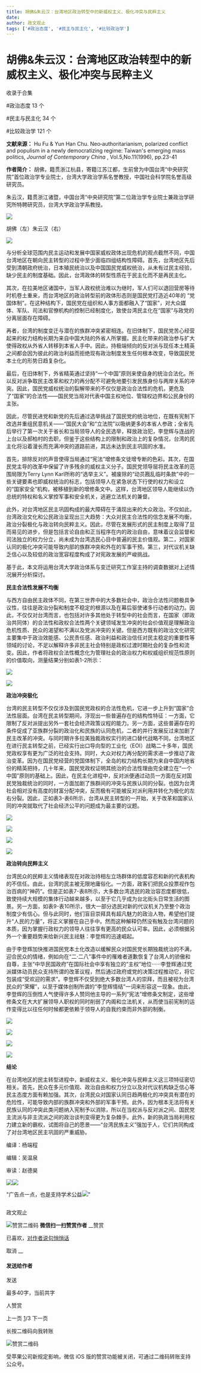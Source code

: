```yaml
---
title: 胡佛&朱云汉：台湾地区政治转型中的新威权主义、极化冲突与民粹主义
date: 
author: 政文观止
tags: ['#政治态度', '#民主与民主化', '#比较政治学']
---
```

# 胡佛&朱云汉：台湾地区政治转型中的新威权主义、极化冲突与民粹主义


收录于合集

#政治态度 13 个

#民主与民主化 34 个

#比较政治学 121 个

**文献来源：** Hu Fu & Yun Han Chu. Neo‐authoritarianism, polarized conflict and
populism in a newly democratizing regime: Taiwan's emerging mass politics,
_Journal of Contemporary China_ , Vol.5,No.11(1996), pp.23-41

  

 **作者简介：**
胡佛，籍贯浙江杭县，寄籍江苏江都，生前曾为中国台湾“中央研究院”首位政治学专业院士，台湾大学政治学系名誉教授，中国社会科学院名誉高级研究员。

朱云汉，籍贯浙江诸暨，中国台湾“中央研究院”第二位政治学专业院士兼政治学研究所特聘研究员，台湾大学政治学系教授。

![](/images/491/2.jpeg)

胡佛（左）朱云汉（右）

![](/images/491/3.jpeg)

  

  

与分析全球范围内民主运动和发展中国家威权政体出现危机的观点截然不同，中国台湾地区在朝向民主转型的过程中至少面临四组结构性障碍。首先，台湾地区先后受到清朝政府统治，日本殖民统治以及中国国民党威权统治，从未有过民主经验，缺少民主的制度基础。因此，台湾政体的转型性质在于民主化而不是再民主化。

其次，在拉美地区诸国中，当军人政权统治难以为继时，军人们可以退回营房等待时机卷土重来，而台湾地区的政治转型前的政体形态则是国民党打造近40年的
“党国体制”。在这种结构下，国民党在组织和人事方面都融入了“国家”，对大众媒体、军队、司法和官僚机构的控制已经制度化，致使台湾民主化在“国家”与政党的分离层面存在障碍。

再者，台湾的制度变迁与潜在的族群冲突紧密相连。在旧体制下，国民党苦心经营起来的权力结构长期为来自中国大陆的外省人所掌握。民主化带来的政治参与扩大使得政权从外省人转移到本省人手中。因此，持极端倾向的反对派与现任本土精英之间都会因为彼此的政治利益而拒绝现有政治制度发生任何根本改变，导致国民党本土化的形势日趋复杂化。

最后，在旧体制下，外省精英通过坚持“一个中国”原则来使自身的统治合法化。所以反对派争取民主改革和权力的再分配不可避免地要引发民族身份与两岸关系的冲突。因此，国民党威权统治的裂解带来的不仅仅是政治合法性的危机，更危及了“国家”的合法性——国民党当局对代表中国主权地位、管辖权边界和公民身份的主张。

因此，尽管民进党和新党的先后通过选举挑战了国民党的统治地位，在既有宪制下改选并重组民意机关——“国民大会”和“立法院”以吸纳更多的本省人参政；全省先后举行了第一次关于省长和当局领导人的全民选举，释放政治犯，李登辉与连战的上台以及郝柏村的去职，但鉴于这些结构上的限制和政治上的复杂情况，台湾的民主化将沿着漫长而充满冲突的道路前进，其远未达到民主巩固的水准。

首先，排除反对的声音使得当局通过“宪法”增修条文徒增专断的色彩。其次，在国民党主导的改革中保留了许多残余的威权主义分子。国民党领导层将民主改革的范围局限为Terry
Lynn
Karl所称的“选举主义”。被废除的“动员戡乱临时条款”中的一些关键要素也即威权统治的标志，包括领导人在紧急状态下行使的权力和设立的“国家安全”机构，被移植到新的增修条文中。这样，台湾地区领导人能继续以伪总统的特权和名义掌控军事和安全机关，逃避立法机关的兼督。

此外，对台湾地区民主巩固构成的最大障碍在于涌现出来的大众政治。不仅如此，台湾政治文化和公民政治呈现出三大趋势：大众对民主合法性的信念发展不均衡，政治分裂极化与政治转向民粹主义。因此，尽管在发展形式的民主制度上取得了显而易见的进步，但是包括言论自由和正当程序在内的政治自由，意味着议会监督和司法独立的权力分立，尚未成为台湾选民心目中普遍的民主价值观。第二，对国家认同的极化冲突可能导致内部的族群冲突和外在的军事干预。第三，对代议机关缺乏信心以及较低的政治宽容程度构成了对宪政发展的严峻挑战。

基于此，本文将运用台湾大学政治体系与变迁研究工作室主持的调查数据对上述情况展开分析探讨。

  

 **民主合法性发展不均衡**

  

与西方自由民主政体不同，在第三世界中的大多数社会中，政治合法性问题极具争议性，往往是政治分裂和制度不稳定的根源以及在幕后驱使诸多行动者的动力。因此，不仅仅对台湾而言，也包括对许多其他处于转型中的社会而言，在国家（即政治共同体）的合法性和政权合法性两个关键领域发生冲突的社会价值观是理解政治危机性质、民众的渴望和不满以及党派冲突的关键。但是西方既有的政治文化研究主要集中于政治效能感、公民责任感、政治利益和政治信任对民主稳定的重要性等领域的讨论，不足以解释许多非民主社会特别是政权过渡时期社会的复杂性和流变。因此，作者将政权合法性概念化为管理社会的政治权力和权威组织规范性原则的价值取向，测量结果分别如表1-2所示：

  

![](/images/491/4.png)

  

![](/images/491/5.png)

  

 **政治冲突极化**

  

台湾的民主转型不仅仅涉及到国民党政权的合法性危机，它进一步上升到“国家”合法性层面。台湾在民主转型期间，浮现出一些普遍存在的结构性特征：一方面，它限制了反对派提出另外一套社会经济政策议程的能力。另一方面，这些普遍存在的条件促成了亚族群分裂的政治化和民族的认同危机，二者的并行发展反过来加剧了民主改革的冲突。与同时期许多拉美独裁政权实行的进口替代战略不同，台湾地区在进行民主转型之前，已经实行出口导向型的工业化（EOI）战略二十多年，国民党政权享有更为广泛的社会支持。同时，大众对权力再分配的需求进一步推动了政治变革。因为在国民党经营的党国体制下，全岛的权力结构长期为来自中国内地省份的精英把持，几十年来，国民党政权证明其统治的合法性理由完全建立在“一个中国”原则的基础上。因此，在民主化进程中，反对派便通过动员一方面在反对国民党独裁统治的同时，一方面加剧了族群间的冲突与民族认同的分裂。也因为台湾社会相对没有高度的财富分配冲突，反而极有可能被反对派利用并转化为极化的左右分裂。因此，正如表3-表6所示，台湾从民主转型的一开始，关于改革和国家认同的冲突就取代了社会经济公平的问题成为最主要的议题。

  

![](/images/491/6.png)

  

![](/images/491/7.png)

  

![](/images/491/8.png)

  

![](/images/491/9.png)

  

 **政治转向民粹主义**

  

台湾民众的民粹主义情绪表现在对政治持相左立场群体的低度容忍和新的代表机构的不信任。由此，台湾的民主被无限地庸俗化。一方面，政客们把民众投票视作包治百病的“神药”。但是正如表7-表8所示，大多数台湾选民的政治容忍度都很低，致使持续大规模的集体行动越来越多，以至于它几乎成为台北街头日常生活的图景。另一方面，如表9-表10所示，很大一部分选民对新的代议机关乃至整个政治制度少有信心。但与此同时，他们盲目崇拜具有超凡魅力的政治人物，希望他们提升“人民的力量”，将正义掌握在自己手中。然而这种解释仍然没有触及台湾问题的本质，因为掌握行政权力的领导人往往享有更高的民众认可率。因此，必须根据另外一个重要趋势来给新兴民主祛魅：李登辉的迅速崛起。

  

由于李登辉加快推进国民党本土化改造以缓解民众对国民党长期独裁统治的不满，迎合民众的情绪，例如向在“二·二八”事件中的罹难者道歉恢复了台湾人的骄傲和自尊，主张“中华民国政府”在国际社会中享有独立的“主权”地位······李登辉通过党派媒体动员民众支持所谓的改革议程，然后通过政府或党的决策过程推动它，将它包装成“受欢迎的需求”。李登辉不仅受到绝大多数台湾人的崇拜，而且被视为台湾民众的“荣耀”，以至于媒体创制所谓的“李登辉情结”一词来形容这一现象。由此，李登辉的压倒性人气使得许多人赞同他主导的一系列“宪法”增修条文制定，这些增修条文在大大扩展领导人职权的同时削弱了内阁和立法机关，从而使当前宪制的运作变得比以往任何时候都更依赖于领导人的自我约束而非外部的制衡。

  

![](/images/491/10.png)

  

![](/images/491/11.png)

  

![](/images/491/12.png)

  

![](/images/491/13.png)

  

 **结论**

  

在台湾地区的民主转型进程中，新威权主义、极化冲突与民粹主义这三项特征密切相关。首先，民众在多元价值观、政治自由和权力分立以及对代议机构缺乏信心等民主态度方面有赖加强。其次，台湾民众对国家认同日趋两极化的冲突具有潜在的危险性，可能导致内部的族群冲突和外部的军事干预。此外，因为根本无法将有关民族认同的冲突此类问题纳入宪制予以消除，所以在当权派与反对派之间、国民党主流派与非主流派之间的政治谈判变得更为复杂棘手。此外，新的执政当局利用权力建立新的霸权，试图将自己的愿景——“台湾民族主义”强加于人，它们共同构成了对台湾地区民主巩固的严重威胁。

  

编译：杨端程

编辑：吴温泉

审读：赵德昊

  

![](/images/491/14.jpeg)![](/images/491/15.jpeg)

"广告点一点，也是支持学术公益![](/images/491/16.png)"

![]()

政文观止

![赞赏二维码]() **微信扫一扫赞赏作者** __赞赏

已喜欢，[对作者说句悄悄话](javascript:;)

取消 __

#### 发送给作者

发送

最多40字，当前共字

[](javascript:;) 人赞赏

上一页 [1](javascript:;)/3 下一页

长按二维码向我转账

![赞赏二维码]()

受苹果公司新规定影响，微信 iOS 版的赞赏功能被关闭，可通过二维码转账支持公众号。

